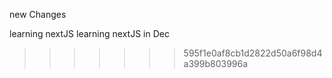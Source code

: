 new Changes

learning nextJS
learning nextJS in Dec

> > > > > > > 595f1e0af8cb1d2822d50a6f98d4a399b803996a
